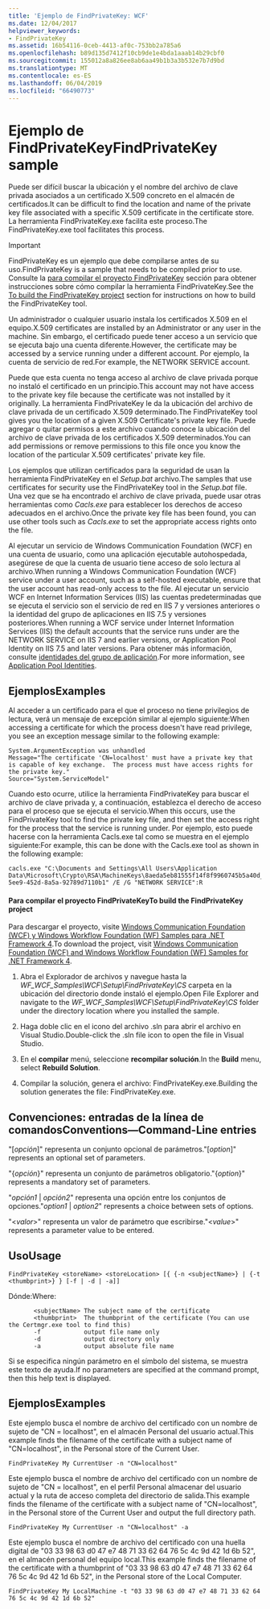 ```yaml
---
title: 'Ejemplo de FindPrivateKey: WCF'
ms.date: 12/04/2017
helpviewer_keywords:
- FindPrivateKey
ms.assetid: 16b54116-0ceb-4413-af0c-753bb2a785a6
ms.openlocfilehash: b89d135d7412f10cb9de1e4bda1aaab14b29cbf0
ms.sourcegitcommit: 155012a8a826ee8ab6aa49b1b3a3b532e7b7d9bd
ms.translationtype: MT
ms.contentlocale: es-ES
ms.lasthandoff: 06/04/2019
ms.locfileid: "66490773"
---
```

# <a name="findprivatekey-sample"></a><span data-ttu-id="71813-102">Ejemplo de FindPrivateKey</span><span class="sxs-lookup"><span data-stu-id="71813-102">FindPrivateKey sample</span></span>

<span data-ttu-id="71813-103">Puede ser difícil buscar la ubicación y el nombre del archivo de clave privada asociados a un certificado X.509 concreto en el almacén de certificados.</span><span class="sxs-lookup"><span data-stu-id="71813-103">It can be difficult to find the location and name of the private key file associated with a specific X.509 certificate in the certificate store.</span></span> <span data-ttu-id="71813-104">La herramienta FindPrivateKey.exe facilita este proceso.</span><span class="sxs-lookup"><span data-stu-id="71813-104">The FindPrivateKey.exe tool facilitates this process.</span></span>

> [!IMPORTANT]
> <span data-ttu-id="71813-105">FindPrivateKey es un ejemplo que debe compilarse antes de su uso.</span><span class="sxs-lookup"><span data-stu-id="71813-105">FindPrivateKey is a sample that needs to be compiled prior to use.</span></span> <span data-ttu-id="71813-106">Consulte la [para compilar el proyecto FindPrivateKey](#to-build-the-findprivatekey-project) sección para obtener instrucciones sobre cómo compilar la herramienta FindPrivateKey.</span><span class="sxs-lookup"><span data-stu-id="71813-106">See the [To build the FindPrivateKey project](#to-build-the-findprivatekey-project) section for instructions on how to build the FindPrivateKey tool.</span></span>

<span data-ttu-id="71813-107">Un administrador o cualquier usuario instala los certificados X.509 en el equipo.</span><span class="sxs-lookup"><span data-stu-id="71813-107">X.509 certificates are installed by an Administrator or any user in the machine.</span></span> <span data-ttu-id="71813-108">Sin embargo, el certificado puede tener acceso a un servicio que se ejecuta bajo una cuenta diferente.</span><span class="sxs-lookup"><span data-stu-id="71813-108">However, the certificate may be accessed by a service running under a different account.</span></span> <span data-ttu-id="71813-109">Por ejemplo, la cuenta de servicio de red.</span><span class="sxs-lookup"><span data-stu-id="71813-109">For example, the NETWORK SERVICE account.</span></span>

<span data-ttu-id="71813-110">Puede que esta cuenta no tenga acceso al archivo de clave privada porque no instaló el certificado en un principio.</span><span class="sxs-lookup"><span data-stu-id="71813-110">This account may not have access to the private key file because the certificate was not installed by it originally.</span></span> <span data-ttu-id="71813-111">La herramienta FindPrivateKey le da la ubicación del archivo de clave privada de un certificado X.509 determinado.</span><span class="sxs-lookup"><span data-stu-id="71813-111">The FindPrivateKey tool gives you the location of a given X.509 Certificate's private key file.</span></span> <span data-ttu-id="71813-112">Puede agregar o quitar permisos a este archivo cuando conoce la ubicación del archivo de clave privada de los certificados X.509 determinados.</span><span class="sxs-lookup"><span data-stu-id="71813-112">You can add permissions or remove permissions to this file once you know the location of the particular X.509 certificates' private key file.</span></span>

<span data-ttu-id="71813-113">Los ejemplos que utilizan certificados para la seguridad de usan la herramienta FindPrivateKey en el *Setup.bat* archivo.</span><span class="sxs-lookup"><span data-stu-id="71813-113">The samples that use certificates for security use the FindPrivateKey tool in the *Setup.bat* file.</span></span> <span data-ttu-id="71813-114">Una vez que se ha encontrado el archivo de clave privada, puede usar otras herramientas como *Cacls.exe* para establecer los derechos de acceso adecuados en el archivo.</span><span class="sxs-lookup"><span data-stu-id="71813-114">Once the private key file has been found, you can use other tools such as *Cacls.exe* to set the appropriate access rights onto the file.</span></span>

<span data-ttu-id="71813-115">Al ejecutar un servicio de Windows Communication Foundation (WCF) en una cuenta de usuario, como una aplicación ejecutable autohospedada, asegúrese de que la cuenta de usuario tiene acceso de solo lectura al archivo.</span><span class="sxs-lookup"><span data-stu-id="71813-115">When running a Windows Communication Foundation (WCF) service under a user account, such as a self-hosted executable, ensure that the user account has read-only access to the file.</span></span> <span data-ttu-id="71813-116">Al ejecutar un servicio WCF en Internet Information Services (IIS) las cuentas predeterminadas que se ejecuta el servicio son el servicio de red en IIS 7 y versiones anteriores o la identidad del grupo de aplicaciones en IIS 7.5 y versiones posteriores.</span><span class="sxs-lookup"><span data-stu-id="71813-116">When running a WCF service under Internet Information Services (IIS) the default accounts that the service runs under are the NETWORK SERVICE on IIS 7 and earlier versions, or Application Pool Identity on IIS 7.5 and later versions.</span></span> <span data-ttu-id="71813-117">Para obtener más información, consulte [identidades del grupo de aplicación](/iis/manage/configuring-security/application-pool-identities).</span><span class="sxs-lookup"><span data-stu-id="71813-117">For more information, see [Application Pool Identities](/iis/manage/configuring-security/application-pool-identities).</span></span>

## <a name="examples"></a><span data-ttu-id="71813-118">Ejemplos</span><span class="sxs-lookup"><span data-stu-id="71813-118">Examples</span></span>

<span data-ttu-id="71813-119">Al acceder a un certificado para el que el proceso no tiene privilegios de lectura, verá un mensaje de excepción similar al ejemplo siguiente:</span><span class="sxs-lookup"><span data-stu-id="71813-119">When accessing a certificate for which the process doesn't have read privilege, you see an exception message similar to the following example:</span></span>

```
System.ArgumentException was unhandled
Message="The certificate 'CN=localhost' must have a private key that is capable of key exchange.  The process must have access rights for the private key."
Source="System.ServiceModel"
```

<span data-ttu-id="71813-120">Cuando esto ocurre, utilice la herramienta FindPrivateKey para buscar el archivo de clave privada y, a continuación, establezca el derecho de acceso para el proceso que se ejecuta el servicio.</span><span class="sxs-lookup"><span data-stu-id="71813-120">When this occurs, use the FindPrivateKey tool to find the private key file, and then set the access right for the process that the service is running under.</span></span> <span data-ttu-id="71813-121">Por ejemplo, esto puede hacerse con la herramienta Cacls.exe tal como se muestra en el ejemplo siguiente:</span><span class="sxs-lookup"><span data-stu-id="71813-121">For example, this can be done with the Cacls.exe tool as shown in the following example:</span></span>

```
cacls.exe "C:\Documents and Settings\All Users\Application Data\Microsoft\Crypto\RSA\MachineKeys\8aeda5eb81555f14f8f9960745b5a40d_38f7de48-5ee9-452d-8a5a-92789d7110b1" /E /G "NETWORK SERVICE":R
```

#### <a name="to-build-the-findprivatekey-project"></a><span data-ttu-id="71813-122">Para compilar el proyecto FindPrivateKey</span><span class="sxs-lookup"><span data-stu-id="71813-122">To build the FindPrivateKey project</span></span>

<span data-ttu-id="71813-123">Para descargar el proyecto, visite [Windows Communication Foundation (WCF) y Windows Workflow Foundation (WF) Samples para .NET Framework 4](https://www.microsoft.com/download/details.aspx?id=21459).</span><span class="sxs-lookup"><span data-stu-id="71813-123">To download the project, visit [Windows Communication Foundation (WCF) and Windows Workflow Foundation (WF) Samples for .NET Framework 4](https://www.microsoft.com/download/details.aspx?id=21459).</span></span>

1. <span data-ttu-id="71813-124">Abra el Explorador de archivos y navegue hasta la *WF_WCF_Samples\WCF\Setup\FindPrivateKey\CS* carpeta en la ubicación del directorio donde instaló el ejemplo.</span><span class="sxs-lookup"><span data-stu-id="71813-124">Open File Explorer and navigate to the *WF_WCF_Samples\WCF\Setup\FindPrivateKey\CS* folder under the directory location where you installed the sample.</span></span>

2. <span data-ttu-id="71813-125">Haga doble clic en el icono del archivo .sln para abrir el archivo en Visual Studio.</span><span class="sxs-lookup"><span data-stu-id="71813-125">Double-click the .sln file icon to open the file in Visual Studio.</span></span>

3. <span data-ttu-id="71813-126">En el **compilar** menú, seleccione **recompilar solución**.</span><span class="sxs-lookup"><span data-stu-id="71813-126">In the **Build** menu, select **Rebuild Solution**.</span></span>

4. <span data-ttu-id="71813-127">Compilar la solución, genera el archivo: FindPrivateKey.exe.</span><span class="sxs-lookup"><span data-stu-id="71813-127">Building the solution generates the file: FindPrivateKey.exe.</span></span>

## <a name="conventionscommand-line-entries"></a><span data-ttu-id="71813-128">Convenciones: entradas de la línea de comandos</span><span class="sxs-lookup"><span data-stu-id="71813-128">Conventions—Command-Line entries</span></span>

 <span data-ttu-id="71813-129">"[*opción*]" representa un conjunto opcional de parámetros.</span><span class="sxs-lookup"><span data-stu-id="71813-129">"[*option*]" represents an optional set of parameters.</span></span>

 <span data-ttu-id="71813-130">"{*opción*}" representa un conjunto de parámetros obligatorio.</span><span class="sxs-lookup"><span data-stu-id="71813-130">"{*option*}" represents a mandatory set of parameters.</span></span>

 <span data-ttu-id="71813-131">"*opción1* &#124; *opción2*" representa una opción entre los conjuntos de opciones.</span><span class="sxs-lookup"><span data-stu-id="71813-131">"*option1* &#124; *option2*" represents a choice between sets of options.</span></span>

 <span data-ttu-id="71813-132">"\<*valor*>" representa un valor de parámetro que escribirse.</span><span class="sxs-lookup"><span data-stu-id="71813-132">"\<*value*>" represents a parameter value to be entered.</span></span>

## <a name="usage"></a><span data-ttu-id="71813-133">Uso</span><span class="sxs-lookup"><span data-stu-id="71813-133">Usage</span></span>

```
FindPrivateKey <storeName> <storeLocation> [{ {-n <subjectName>} | {-t <thumbprint>} } [-f | -d | -a]]
```

<span data-ttu-id="71813-134">Dónde:</span><span class="sxs-lookup"><span data-stu-id="71813-134">Where:</span></span>

```
       <subjectName> The subject name of the certificate
       <thumbprint>  The thumbprint of the certificate (You can use the Certmgr.exe tool to find this)
       -f            output file name only
       -d            output directory only
       -a            output absolute file name
```

<span data-ttu-id="71813-135">Si se especifica ningún parámetro en el símbolo del sistema, se muestra este texto de ayuda.</span><span class="sxs-lookup"><span data-stu-id="71813-135">If no parameters are specified at the command prompt, then this help text is displayed.</span></span>

## <a name="examples"></a><span data-ttu-id="71813-136">Ejemplos</span><span class="sxs-lookup"><span data-stu-id="71813-136">Examples</span></span>

<span data-ttu-id="71813-137">Este ejemplo busca el nombre de archivo del certificado con un nombre de sujeto de "CN = localhost", en el almacén Personal del usuario actual.</span><span class="sxs-lookup"><span data-stu-id="71813-137">This example finds the filename of the certificate with a subject name of "CN=localhost", in the Personal store of the Current User.</span></span>

```
FindPrivateKey My CurrentUser -n "CN=localhost"
```

<span data-ttu-id="71813-138">Este ejemplo busca el nombre de archivo del certificado con un nombre de sujeto de "CN = localhost", en el perfil Personal almacenar del usuario actual y la ruta de acceso completa del directorio de salida.</span><span class="sxs-lookup"><span data-stu-id="71813-138">This example finds the filename of the certificate with a subject name of "CN=localhost", in the Personal store of the Current User and output the full directory path.</span></span>

```
FindPrivateKey My CurrentUser -n "CN=localhost" -a
```

<span data-ttu-id="71813-139">Este ejemplo busca el nombre de archivo del certificado con una huella digital de "03 33 98 63 d0 47 e7 48 71 33 62 64 76 5c 4c 9d 42 1d 6b 52", en el almacén personal del equipo local.</span><span class="sxs-lookup"><span data-stu-id="71813-139">This example finds the filename of the certificate with a thumbprint of "03 33 98 63 d0 47 e7 48 71 33 62 64 76 5c 4c 9d 42 1d 6b 52", in the Personal store of the Local Computer.</span></span>

```
FindPrivateKey My LocalMachine -t "03 33 98 63 d0 47 e7 48 71 33 62 64 76 5c 4c 9d 42 1d 6b 52"
```
